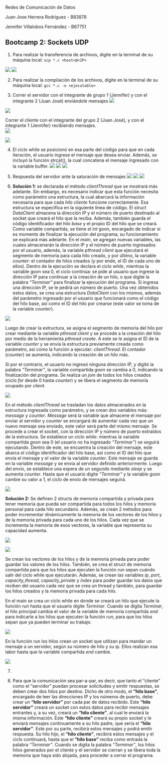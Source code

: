 Redes de Comunicación de Datos

Juan Jose Herrera Rodríguez - B83878

Jennifer Villalobos Fernández - B67751


## Bootcamp 2: Sockets UDP
 1. Para realizar la transferencia de archivos, digite en la terminal de su máquina local: `scp *.c <host>@<IP>`

![](transferencia.svg)
![](directorio.svg)


 2. Para realizar la compilación de los archivos,  digite en la terminal de su máquina local: 
`gcc *.c -o <ejecutable>`


 3. Correr el servidor con el integrante de grupo 1 (Jennifer) y con el integrante 2 (Juan José) enviándole mensajes
![](serverJennifer.svg)

![](clienteJJ.svg)


Correr el cliente con el integrante del grupo 2 (Juan José), y con el integrante 1 (Jennifer) recibiendo mensajes.	
![](serverJJ.svg)

![](clienteJennifer.svg)

 4. El ciclo while se posicionó en esa parte del código para que en cada iteración, el usuario ingrese el mensaje que desea enviar. Además, se incluyó la función strcat(), la cual concatena el mensaje ingresado con la variable buffer.
![](enviarCod.svg)
![](ejecCodServer.svg)
![](ejecCodCliente.svg)


 5. Respuesta del servidor ante la saturación de mensajes
![](saturación1.svg)
![](saturación2.svg)
![](saturación3.svg)
	
 6. **Solución 1:** se declarada el método *clientThread* que se mostrará más adelante. Sin embargo, es necesario indicar que esta función necesita como parámetro una estructura, la cual abarcará la información necesaria para que cada *hilo cliente* funcione correctamente. 
Esa estructura se especifica en la siguiente línea de código. El *struct DataClient* almacena la dirección IP y el número de puerto destinado al socket que creará el hilo que la reciba. Además, también guarda el código identificador del *hilo base* y el propio ID del hilo que se creará.
Como variable compartida, se tiene el *int* goon, encargado de indicar si es momento de finalizar la ejecución del programa; su funcionamiento se explicará más adelante.
En el *main*, se agregan nuevas variables, las cuales almacenarán la dirección IP y el número de puerto ingresados por el usuario, además, la variable *pthread client* que ejecutará el segmento de memoria para cada hilo creado, y por último, la variable *counter*: el contador de hilos creados (y por ende, el ID de cada uno de ellos).
Dentro de la ejecución se declara el ciclo *while*, mientras la variable goon sea 0, el ciclo continúa: se pide al usuario que ingrese la dirección IP para continuar a la creación de un hilo, o que digite la palabra *“Terminar”* para finalizar la ejecución del programa.
Si ingresa una dirección IP, se le pedirá un número de puerto. Una vez obtenidos estos datos, se crea una estructura *DataClient* con los mismos, además del parámetro ingresado por el usuario que funcionará como el código del hilo base, así como el ID del hilo por crearse (este valor se toma de la variable *counter*).

![](codModificado1.svg)

Luego de crear la estructura, se asigna el segmento de memoria del hilo por crear mediante la variable *pthread  client* y se procede a la creación del hilo por medio de la herramienta *pthread create*. A este se le asigna el ID de la variable *counter* y se envía la estructura previamente creada como parámetro, así como la función a ejecutar: *clientThread*. El contador (*counter*) se aumenta, indicando la creación de un hilo más.

Si por el contrario, el usuario no ingresó ninguna dirección IP, y digitó la palabra *“Terminar”*, la variable compartida *goon* se cambia a 0, indicando la finalización del programa. Se realiza un *join* de todos los hilos creados (ciclo *for* desde 0 hasta *counter*) y se libera el segmento de memoria ocupado por *client*.

![](codModificado2.svg)

En el método *clientThread* se trasladan los datos almacenados en la estructura ingresada como parámetro, y se crean dos variables más: *message* y *counter*. *Message* será la variable que almacene el mensaje por enviar al servidor y *counter* se encargará de aumentar cada vez que un nuevo mensaje sea enviado, este valor será parte del mismo mensaje. 
Se procede a crear el socket, con la dirección IP y número de puerto extraídos de la estructura. Se establece un ciclo *while*: mientras la variable compartida *goon* sea 0 (el usuario no ha ingresado *“Terminar”*) se seguirá ejecutando. Dentro de este, se encuentra la creación del mensaje, este abarca el código identificador del hilo base, así como el ID del hilo que envía el mensaje y el valor de la variable *counter*. Este mensaje se guarda en la variable *message* y se envía al servidor definido anteriormente.
Luego del envío, se establece una espera de un segundo mediante *sleep* y se aumenta *counter*. Hasta que el usuario digite *“Terminar”* y la variable goon cambie su valor a 1, el ciclo de envío de mensajes seguirá.

![](clientFunction.svg)


**Solución 2:** Se definen 2 structs de memoria compartida y privada para tener memoria que pueda ser compartida para todos los hilos y memoria personal para cada hilo secundario. Además, se crean 2 métodos para poder incrementar dinámicamente la memoria de los vectores de los hilos y de la memoria privada para cada uno de los hilos. Cada vez que se incrementa la memoria de esos vectores, la variable que representa su capacidad aumenta.

![](variablesNewClient.svg)


![](main1NewClient.svg)


Se crean los vectores de los hilos y de la memoria privada para poder guardar los valores de los hilos. También, se crea el struct de memoria compartida para que los hilos que ejecuten la función *run* sepan cuándo salir del ciclo while que ejecutarán. Además, se crean las variables *ip*, *port*, *capacity_thread*, *capacity_private* y *index* para poder guardar los datos que reciben del usuario cada vez que se crea un thread y también, para guardar los hilos creados y la memoria privada para cada hilo.

En el main se crea un ciclo while en donde se creará un hilo que ejecute la función *run* hasta que el usuario digite *Terminar*.  Cuando se digita *Terminar*, el hilo principal cambia el valor de la variable de memoria compartida *end* para indicarle a los hilos que ejecuten la función *run*, para que los hilos  sepan que ya pueden terminar su trabajo.

![](main2NewClient.svg)

En la función run los hilos crean un socket que utilizan para mandar un mensaje a un servidor, según su número de hilo y su ip. Ellos realizan esa labor hasta que la variable compartida *end* cambie.

![](runNewClient.svg)





 7. 



 8. Para que la comunicación sea par-a-par, es decir, que tanto el “cliente” como el “servidor” puedan procesar solicitudes y emitir respuestas, se deben crear dos hilos por destino. Dicho de otro modo, el **“hilo base”**, encargado de leer las direcciones IP y los números de puerto, debe crear un **“hilo servidor”** por cada par de datos recibido. Este **“hilo servidor”** creará un socket con estos datos para recibir mensajes entrantes y, a su vez, creará un **“hilo cliente”**, al cual le enviará la misma información. 
Este **“hilo cliente”** creará su propio socket y le enviará mensajes continuamente a su hilo padre, que sería el **“hilo servidor”**. Este por su parte, recibirá estos mensajes y podrá emitir respuesta. Su hilo hijo, el **“hilo cliente”**, recibirá estos mensajes y el ciclo continuará, hasta que el **“hilo base”** reciba como entrada la palabra *“Terminar”*. Cuando se digita la palabra *”Terminar”*, los hilos hilos generados por el cliente y el servidor se cierran y se libera toda la memoria que haya sido alojada, para proceder a cerrar el programa.